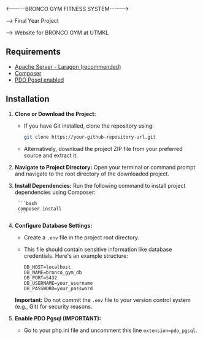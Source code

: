 <-----BRONCO GYM FITNESS SYSTEM----->

--> Final Year Project

--> Website for BRONCO GYM at UTMKL

## Requirements
- [Apache Server - Laragon (recommended)](https://laragon.org/)
- [Composer](https://getcomposer.org/Composer-Setup.exe)
- [PDO Pgsql enabled](https://www.php.net/manual/en/ref.pdo-pgsql.php)

## Installation

1. **Clone or Download the Project:**
    - If you have Git installed, clone the repository using:

        ```bash
        git clone https://your-github-repository-url.git
        ```

    - Alternatively, download the project ZIP file from your preferred source and extract it.

2. **Navigate to Project Directory:**
    Open your terminal or command prompt and navigate to the root directory of the downloaded project.

3. **Install Dependencies:**
    Run the following command to install project dependencies using Composer:

        ```bash
        composer install
        ```

4. **Configure Database Settings:**
    - Create a `.env` file in the project root directory.
    - This file should contain sensitive information like database credentials. Here's an example structure:

        ```
        DB_HOST=localhost
        DB_NAME=bronco_gym_db
        DB_PORT=5432
        DB_USERNAME=your_username
        DB_PASSWORD=your_password
        ```

    **Important:**  Do not commit the `.env` file to your version control system (e.g., Git) for security reasons.

5. **Enable PDO Pgsql (IMPORTANT):**
    - Go to your php.ini file and uncomment this line `extension=pdo_pgsql`.